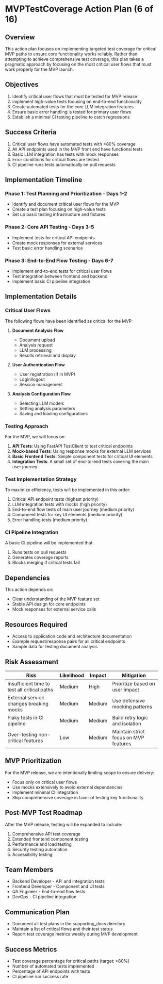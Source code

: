 # MVPTestCoverage Action Plan (6 of 16)

## Overview

This action plan focuses on implementing targeted test coverage for critical MVP paths to ensure core functionality works reliably. Rather than attempting to achieve comprehensive test coverage, this plan takes a pragmatic approach by focusing on the most critical user flows that must work properly for the MVP launch.

## Objectives

1. Identify critical user flows that must be tested for MVP release
2. Implement high-value tests focusing on end-to-end functionality
3. Create automated tests for the core LLM integration features
4. Ensure basic error handling is tested for primary user flows
5. Establish a minimal CI testing pipeline to catch regressions

## Success Criteria

1. Critical user flows have automated tests with >80% coverage
2. All API endpoints used in the MVP front end have functional tests
3. Basic LLM integration has tests with mock responses
4. Error conditions for critical flows are tested
5. CI pipeline runs tests automatically on pull requests

## Implementation Timeline

### Phase 1: Test Planning and Prioritization - Days 1-2

- Identify and document critical user flows for the MVP
- Create a test plan focusing on high-value tests
- Set up basic testing infrastructure and fixtures

### Phase 2: Core API Testing - Days 3-5

- Implement tests for critical API endpoints
- Create mock responses for external services
- Test basic error handling scenarios

### Phase 3: End-to-End Flow Testing - Days 6-7

- Implement end-to-end tests for critical user flows
- Test integration between frontend and backend
- Implement basic CI pipeline integration

## Implementation Details

### Critical User Flows

The following flows have been identified as critical for the MVP:

1. **Document Analysis Flow**

   - Document upload
   - Analysis request
   - LLM processing
   - Results retrieval and display

2. **User Authentication Flow**

   - User registration (if in MVP)
   - Login/logout
   - Session management

3. **Analysis Configuration Flow**
   - Selecting LLM models
   - Setting analysis parameters
   - Saving and loading configurations

### Testing Approach

For the MVP, we will focus on:

1. **API Tests**: Using FastAPI TestClient to test critical endpoints
2. **Mock-based Tests**: Using response mocks for external LLM services
3. **Basic Frontend Tests**: Simple component tests for critical UI elements
4. **Integration Tests**: A small set of end-to-end tests covering the main user journey

### Test Implementation Strategy

To maximize efficiency, tests will be implemented in this order:

1. Critical API endpoint tests (highest priority)
2. LLM integration tests with mocks (high priority)
3. End-to-end flow tests of main user journey (medium priority)
4. Component tests for key UI elements (medium priority)
5. Error handling tests (medium priority)

### CI Pipeline Integration

A basic CI pipeline will be implemented that:

1. Runs tests on pull requests
2. Generates coverage reports
3. Blocks merging if critical tests fail

## Dependencies

This action depends on:

- Clear understanding of the MVP feature set
- Stable API design for core endpoints
- Mock responses for external service calls

## Resources Required

- Access to application code and architecture documentation
- Example request/response pairs for all critical endpoints
- Sample data for testing document analysis

## Risk Assessment

| Risk                                         | Likelihood | Impact | Mitigation                            |
| -------------------------------------------- | ---------- | ------ | ------------------------------------- |
| Insufficient time to test all critical paths | Medium     | High   | Prioritize based on user impact       |
| External service changes breaking mocks      | Medium     | Medium | Use defensive mocking patterns        |
| Flaky tests in CI pipeline                   | Medium     | Medium | Build retry logic and isolation       |
| Over-testing non-critical features           | Low        | Medium | Maintain strict focus on MVP features |

## MVP Prioritization

For the MVP release, we are intentionally limiting scope to ensure delivery:

- Focus only on critical user flows
- Use mocks extensively to avoid external dependencies
- Implement minimal CI integration
- Skip comprehensive coverage in favor of testing key functionality

## Post-MVP Test Roadmap

After the MVP release, testing will be expanded to include:

1. Comprehensive API test coverage
2. Extended frontend component testing
3. Performance and load testing
4. Security testing automation
5. Accessibility testing

## Team Members

- Backend Developer - API and integration tests
- Frontend Developer - Component and UI tests
- QA Engineer - End-to-end flow tests
- DevOps - CI pipeline integration

## Communication Plan

- Document all test plans in the supporting_docs directory
- Maintain a list of critical flows and their test status
- Report test coverage metrics weekly during MVP development

## Success Metrics

- Test coverage percentage for critical paths (target: >80%)
- Number of automated tests implemented
- Percentage of API endpoints with tests
- CI pipeline run success rate

